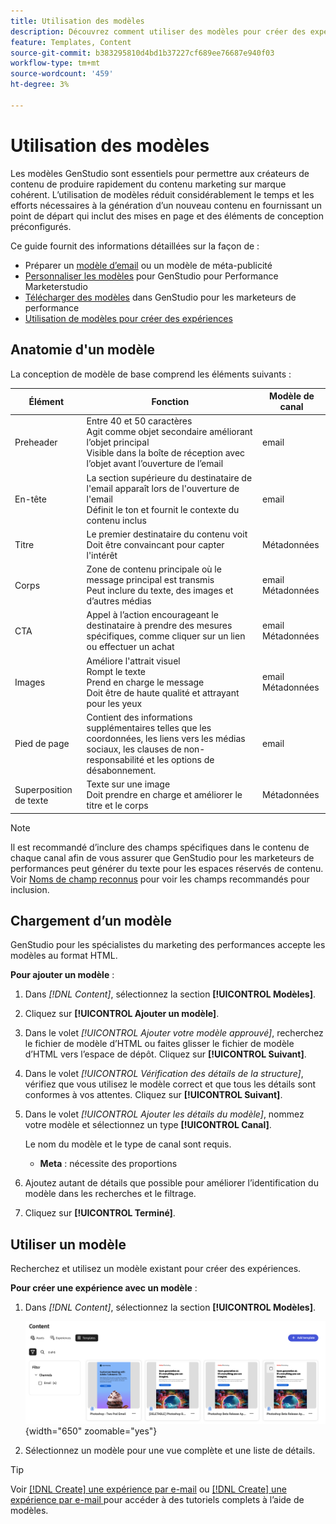 ```yaml
---
title: Utilisation des modèles
description: Découvrez comment utiliser des modèles pour créer des expériences attrayantes dans Adobe GenStudio pour les marketeurs de performance.
feature: Templates, Content
source-git-commit: b383295810d4bd1b37227cf689ee76687e940f03
workflow-type: tm+mt
source-wordcount: '459'
ht-degree: 3%

---
```



# Utilisation des modèles

Les modèles GenStudio sont essentiels pour permettre aux créateurs de contenu de produire rapidement du contenu marketing sur marque cohérent. L’utilisation de modèles réduit considérablement le temps et les efforts nécessaires à la génération d’un nouveau contenu en fournissant un point de départ qui inclut des mises en page et des éléments de conception préconfigurés.

Ce guide fournit des informations détaillées sur la façon de :

* Préparer un [modèle d’email](email-template.md) ou un modèle de méta-publicité
* [Personnaliser les modèles](customize-template.md) pour GenStudio pour Performance Marketerstudio
* [ Télécharger des modèles](#upload-a-template) dans GenStudio pour les marketeurs de performance
* [Utilisation de modèles pour créer des expériences](#use-a-template)

## Anatomie d&#39;un modèle

La conception de modèle de base comprend les éléments suivants :

| Élément | Fonction | Modèle de canal |
| ------------ | ---------------------- | -------------------- |
| Preheader | Entre 40 et 50 caractères <br>Agit comme objet secondaire améliorant l’objet principal <br>Visible dans la boîte de réception avec l’objet avant l’ouverture de l’email | email |
| En-tête | La section supérieure du destinataire de l&#39;email apparaît lors de l&#39;ouverture de l&#39;email <br>Définit le ton et fournit le contexte du contenu inclus | email |
| Titre | Le premier destinataire du contenu voit <br>Doit être convaincant pour capter l&#39;intérêt | Métadonnées |
| Corps | Zone de contenu principale où le message principal est transmis <br>Peut inclure du texte, des images et d’autres médias | email<br>Métadonnées |
| CTA | Appel à l’action encourageant le destinataire à prendre des mesures spécifiques, comme cliquer sur un lien ou effectuer un achat | email<br>Métadonnées |
| Images | Améliore l&#39;attrait visuel <br>Rompt le texte <br>Prend en charge le message <br>Doit être de haute qualité et attrayant pour les yeux | email<br>Métadonnées |
| Pied de page | Contient des informations supplémentaires telles que les coordonnées, les liens vers les médias sociaux, les clauses de non-responsabilité et les options de désabonnement. | email |
| Superposition de texte | Texte sur une image <br> Doit prendre en charge et améliorer le titre et le corps | Métadonnées |

>[!NOTE]
> 
>Il est recommandé d’inclure des champs spécifiques dans le contenu de chaque canal afin de vous assurer que GenStudio pour les marketeurs de performances peut générer du texte pour les espaces réservés de contenu. Voir [Noms de champ reconnus](customize-template.md#recognized-field-names) pour voir les champs recommandés pour inclusion.

## Chargement d’un modèle

GenStudio pour les spécialistes du marketing des performances accepte les modèles au format HTML.

**Pour ajouter un modèle** :

1. Dans _[!DNL Content]_, sélectionnez la section **[!UICONTROL Modèles]**.

1. Cliquez sur **[!UICONTROL Ajouter un modèle]**.

1. Dans le volet _[!UICONTROL Ajouter votre modèle approuvé]_, recherchez le fichier de modèle d’HTML ou faites glisser le fichier de modèle d’HTML vers l’espace de dépôt. Cliquez sur **[!UICONTROL Suivant]**.

1. Dans le volet _[!UICONTROL Vérification des détails de la structure]_, vérifiez que vous utilisez le modèle correct et que tous les détails sont conformes à vos attentes. Cliquez sur **[!UICONTROL Suivant]**.

1. Dans le volet _[!UICONTROL Ajouter les détails du modèle]_, nommez votre modèle et sélectionnez un type **[!UICONTROL Canal]**.

   Le nom du modèle et le type de canal sont requis.

   * **Meta** : nécessite des proportions
   <!-- **Display ads**: requires Dimensions -->

1. Ajoutez autant de détails que possible pour améliorer l’identification du modèle dans les recherches et le filtrage.

1. Cliquez sur **[!UICONTROL Terminé]**.

## Utiliser un modèle

Recherchez et utilisez un modèle existant pour créer des expériences.

**Pour créer une expérience avec un modèle** :

1. Dans _[!DNL Content]_, sélectionnez la section **[!UICONTROL Modèles]**.

   ![Liste de modèles de contenu](../../assets/content-templates.png){width="650" zoomable="yes"}

1. Sélectionnez un modèle pour une vue complète et une liste de détails.

>[!TIP]
>
>Voir [[!DNL Create] une expérience par e-mail](/help/tutorials/create-email-experience.md) ou [[!DNL Create] une expérience par e-mail ](/help/tutorials/create-meta-ad.md) pour accéder à des tutoriels complets à l’aide de modèles.
<!--  The create button in Content Template view does not work yet.
1. Click **[!UICONTROL Create Experience]** (paintbrush) from the upper right corner to use the template.
-->
